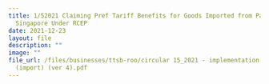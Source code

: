 ```yaml
---
title: 1/52021 Claiming Pref Tariff Benefits for Goods Imported from Parties to
  Singapore Under RCEP
date: 2021-12-23
layout: file
description: ""
image: ""
file_url: /files/businesses/ttsb-roo/circular 15_2021 - implementation of rcep
  (import) (ver 4).pdf
---
```

